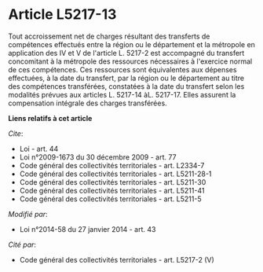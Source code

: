# Article L5217-13

Tout accroissement net de charges résultant des transferts de compétences effectués entre la région ou le département et la
métropole en application des IV et V de l'article L. 5217-2 est accompagné du transfert concomitant à la métropole des
ressources nécessaires à l'exercice normal de ces compétences. Ces ressources sont équivalentes aux dépenses effectuées, à la
date du transfert, par la région ou le département au titre des compétences transférées, constatées à la date du transfert
selon les modalités prévues aux articles L. 5217-14 àL. 5217-17. Elles assurent la compensation intégrale des charges
transférées.

**Liens relatifs à cet article**

_Cite_:

  - Loi - art. 44
  - Loi n°2009-1673 du 30 décembre 2009 - art. 77
  - Code général des collectivités territoriales - art. L2334-7
  - Code général des collectivités territoriales - art. L5211-28-1
  - Code général des collectivités territoriales - art. L5211-30
  - Code général des collectivités territoriales - art. L5211-41
  - Code général des collectivités territoriales - art. L5211-5

_Modifié par_:

  - Loi n°2014-58 du 27 janvier 2014 - art. 43

_Cité par_:

  - Code général des collectivités territoriales - art. L5217-2 (V)
